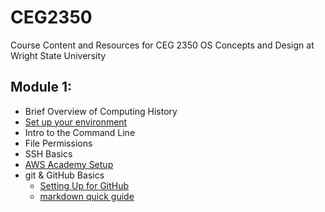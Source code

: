 # CEG2350
Course Content and Resources for CEG 2350 OS Concepts and Design at Wright State University

## Module 1:
- Brief Overview of Computing History
- [Set up your environment](EnvironmentSetup.md)
- Intro to the Command Line
- File Permissions
- SSH Basics
- [AWS Academy Setup](AWSAcademySetup.md)
- git & GitHub Basics
  - [Setting Up for GitHub](GitHubSetup.md)
  - [markdown quick guide](markdown-demo.md) 


